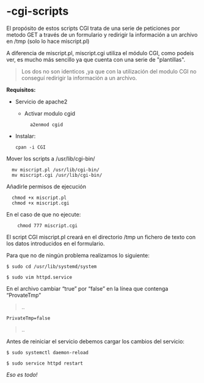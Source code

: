 # -cgi-scripts

El propósito de estos scripts CGI trata de una serie de peticiones por metodo GET a través
de un formulario y redirigir la información a un archivo en /tmp (solo lo hace miscript.pl)

A diferencia de miscript.pl, miscript.cgi utiliza el módulo CGI, como podeis ver, es mucho
más sencillo ya que cuenta con una serie de "plantillas".

>Los dos no son identicos ,ya que con la utilización del modulo CGI no conseguí redirigir la 
>información a un archivo.


**Requisitos:**

* Servicio de apache2
   * Activar modulo cgid
   
           a2enmod cgid

* Instalar:
           
      cpan -i CGI

Mover los scripts a /usr/lib/cgi-bin/
      
      mv miscript.pl /usr/lib/cgi-bin/
      mv miscript.cgi /usr/lib/cgi-bin/

Añadirle permisos de ejecución 
 
      chmod +x miscript.pl
      chmod +x miscript.cgi
      
En el caso de que no ejecute:

        chmod 777 miscript.cgi


El script CGI miscript.pl creará en el directorio /tmp
un fichero de texto con los datos introducidos en el 
formulario.

Para que no de ningún problema realizamos lo siguiente:

    $ sudo cd /usr/lib/systemd/system

    $ sudo vim httpd.service

En el archivo cambiar “true” por “false” en la línea que contenga “ProvateTmp”

>..

    PrivateTmp=false

>..

Antes de reiniciar el servicio debemos cargar los cambios del servicio:

    $ sudo systemctl daemon-reload

    $ sudo service httpd restart

*Eso es todo!*
